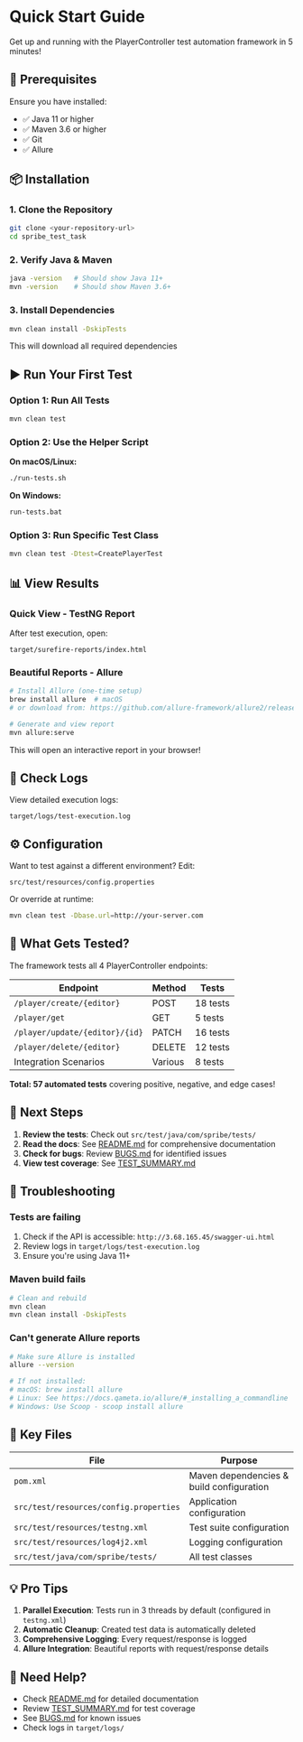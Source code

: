 # Quick Start Guide

Get up and running with the PlayerController test automation framework in 5 minutes!

## 🚀 Prerequisites

Ensure you have installed:
- ✅ Java 11 or higher
- ✅ Maven 3.6 or higher
- ✅ Git
- ✅ Allure

## 📦 Installation

### 1. Clone the Repository
```bash
git clone <your-repository-url>
cd spribe_test_task
```

### 2. Verify Java & Maven
```bash
java -version   # Should show Java 11+
mvn -version    # Should show Maven 3.6+
```

### 3. Install Dependencies
```bash
mvn clean install -DskipTests
```

This will download all required dependencies

## ▶️ Run Your First Test

### Option 1: Run All Tests
```bash
mvn clean test
```

### Option 2: Use the Helper Script

**On macOS/Linux:**
```bash
./run-tests.sh
```

**On Windows:**
```bash
run-tests.bat
```

### Option 3: Run Specific Test Class
```bash
mvn clean test -Dtest=CreatePlayerTest
```

## 📊 View Results

### Quick View - TestNG Report
After test execution, open:
```
target/surefire-reports/index.html
```

### Beautiful Reports - Allure
```bash
# Install Allure (one-time setup)
brew install allure  # macOS
# or download from: https://github.com/allure-framework/allure2/releases

# Generate and view report
mvn allure:serve
```

This will open an interactive report in your browser!

## 📝 Check Logs

View detailed execution logs:
```
target/logs/test-execution.log
```

## ⚙️ Configuration

Want to test against a different environment? Edit:
```
src/test/resources/config.properties
```

Or override at runtime:
```bash
mvn clean test -Dbase.url=http://your-server.com
```

## 🧪 What Gets Tested?

The framework tests all 4 PlayerController endpoints:

| Endpoint | Method | Tests |
|----------|--------|-------|
| `/player/create/{editor}` | POST | 18 tests |
| `/player/get` | GET | 5 tests |
| `/player/update/{editor}/{id}` | PATCH | 16 tests |
| `/player/delete/{editor}` | DELETE | 12 tests |
| Integration Scenarios | Various | 8 tests |

**Total: 57 automated tests** covering positive, negative, and edge cases!

## 🎯 Next Steps

1. **Review the tests**: Check out `src/test/java/com/spribe/tests/`
2. **Read the docs**: See [README.md](README.md) for comprehensive documentation
3. **Check for bugs**: Review [BUGS.md](BUGS.md) for identified issues
4. **View test coverage**: See [TEST_SUMMARY.md](TEST_SUMMARY.md)

## 🐛 Troubleshooting

### Tests are failing
1. Check if the API is accessible: `http://3.68.165.45/swagger-ui.html`
2. Review logs in `target/logs/test-execution.log`
3. Ensure you're using Java 11+

### Maven build fails
```bash
# Clean and rebuild
mvn clean
mvn clean install -DskipTests
```

### Can't generate Allure reports
```bash
# Make sure Allure is installed
allure --version

# If not installed:
# macOS: brew install allure
# Linux: See https://docs.qameta.io/allure/#_installing_a_commandline
# Windows: Use Scoop - scoop install allure
```

## 📖 Key Files

| File | Purpose |
|------|---------|
| `pom.xml` | Maven dependencies & build configuration |
| `src/test/resources/config.properties` | Application configuration |
| `src/test/resources/testng.xml` | Test suite configuration |
| `src/test/resources/log4j2.xml` | Logging configuration |
| `src/test/java/com/spribe/tests/` | All test classes |

## 💡 Pro Tips

1. **Parallel Execution**: Tests run in 3 threads by default (configured in `testng.xml`)
2. **Automatic Cleanup**: Created test data is automatically deleted
3. **Comprehensive Logging**: Every request/response is logged
4. **Allure Integration**: Beautiful reports with request/response details

## 🤝 Need Help?

- Check [README.md](README.md) for detailed documentation
- Review [TEST_SUMMARY.md](TEST_SUMMARY.md) for test coverage
- See [BUGS.md](BUGS.md) for known issues
- Check logs in `target/logs/`
